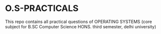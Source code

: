 # O.S-PRACTICALS
This repo contains all practical questions of OPERATING SYSTEMS (core subject for B.SC Computer Science HONS. third semester, delhi university)
